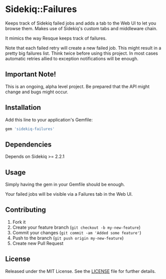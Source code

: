 # Sidekiq::Failures

Keeps track of Sidekiq failed jobs and adds a tab to the Web UI to let you browse
them. Makes use of Sidekiq's custom tabs and middleware chain.

It mimics the way Resque keeps track of failures.

Note that each failed retry will create a new failed job. This might result in a
pretty big failures list. Think twice before using this project. In most cases
automatic retries allied to exception notifications will be enough.

## Important Note!

This is an ongoing, alpha level project. Be prepared that the API might change and bugs might occur.

## Installation

Add this line to your application's Gemfile:

```ruby
gem 'sidekiq-failures'
```

## Dependencies

Depends on Sidekiq >= 2.2.1

## Usage

Simply having the gem in your Gemfile should be enough.

Your failed jobs will be visible via a Failures tab in the Web UI.

## Contributing

1. Fork it
2. Create your feature branch (`git checkout -b my-new-feature`)
3. Commit your changes (`git commit -am 'Added some feature'`)
4. Push to the branch (`git push origin my-new-feature`)
5. Create new Pull Request

## License

Released under the MIT License. See the [LICENSE][license] file for further details.

[license]: https://github.com/mhfs/sidekiq-failures/blob/master/LICENSE
